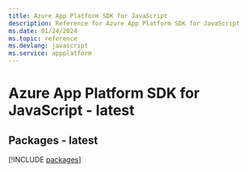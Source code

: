 ```yaml
---
title: Azure App Platform SDK for JavaScript
description: Reference for Azure App Platform SDK for JavaScript
ms.date: 01/24/2024
ms.topic: reference
ms.devlang: javascript
ms.service: appplatform
---
```

# Azure App Platform SDK for JavaScript - latest
## Packages - latest
[!INCLUDE [packages](app-platform-index.md)]